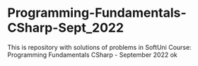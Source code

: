 # Programming-Fundamentals-CSharp-Sept_2022
This is repository with solutions of problems in SoftUni Course: Programming Fundamentals CSharp - September 2022
ok